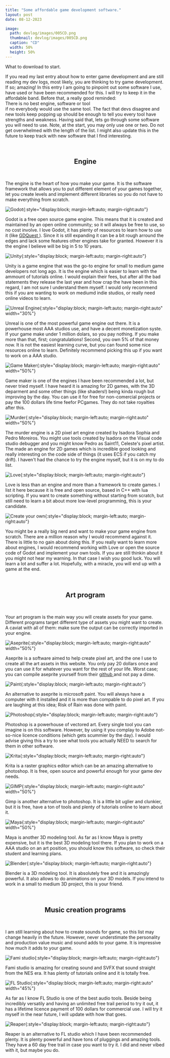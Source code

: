 ```yaml
---
title: "Some affordable game development software." 
layout: post
date: 08-12-2023

image: 
  path: devlog/images/005CD.png 
  thumbnail: devlog/images/005CD.png
  caption: "CD"
  width: 50%
  height: 50%
---
```


What to download to start. <br>

If you read my last entry about how to enter game development and are still reading my dev logs, most likely, you are thinking to try game development. If so; amazing! In this entry I am going to pinpoint out some software I use, have used or have been recommended for this. I will try to keep it in the affordable band. Before that, a really good reminded: <br>
<bf>There is no best engine, software or tool </bf>
<br> 
if no everybody would use the same tool. The fact that devs disagree and new tools keep popping up should be enough to tell you every tool have strengths and weakness. Having said that, lets go through some software you will need to use. Note, at the start, you may only use one or two. Do not get overwhelmed with the length of the list. I might also update this in the future to keep track with new software that I find interesting.

<br>

<center> <h2> Engine </h2>  </center> 

<br>

The engine is the heart of how you make your game. It is the software framework that allows you to put different element of your games together, let you create levels and implement different libraries so you do not have to make everything from scratch. <br>

![Godot](/devlog/images/005Godot.png){:style="display:block; margin-left:auto; margin-right:auto"}

Godot is a free open source game engine. This means that it is created and maintained by an open online community; so it will always be free to use, so no cost involve. I love Godot, it has plenty of resources to learn how to use it (like <a href="gdquest.com"> GDQuest </a>). Since it is still expanding it can be a bit rough arround the edges and lack some features other engines take for granted. However it is the engine I believe will be big in 5 to 10 years.

![Unity](/devlog/images/005Unity.png){:style="display:block; margin-left:auto; margin-right:auto"}

Unity is a game engine that was the go-to engine for small to medium game developers not long ago. It is the engine which is easier to learn with the ammount of tutorials online. I would explain their fees, but after all the bad statements they release the last year and how crap the have been in this regard, I am not sure I understand them myself. I would only recommend this if you are wanting to work on mediumd indie studios, or really need online videos to learn.

![Unreal Engine](/devlog/images/005Unreal.png){:style="display:block; margin-left:auto; margin-right:auto" width="30%"}

Unreal is one of the most powerful game engine out there. It is a powerhouse most AAA studios use, and have a decent monetization syste. If your game make under 1 million dolars, so you pay nothing. If you make more than that, first; congratulations! Second, you own 5% of that money now. It is not the easiest learning curve, but you can found some nice resources online to learn. Definitely recommend picking this up if you want to work on a AAA studio.

![Game Maker](/devlog/images/005GameMaker.png){:style="display:block; margin-left:auto; margin-right:auto" width="50%"}

Game maker is one of the engines I have been recommended a lot, but never tried myself. I have heard it is amazing for 2D games, with the 3D deparment and some other things (like shaders!) being kinda rough but improving by the day. You can use it for free for non-comercial projects or pay the 100 dollars life time feefor PCgames. They do not take royalties after this. 

![Murder](/devlog/images/005Murder.png){:style="display:block; margin-left:auto; margin-right:auto" width="50%"}

The murder engine is a 2D pixel art engine created by Isadora Sophia and Pedro Moreiros. You might use tools created by Isadora on the Visual code studio debugger and you might know Pedro as Saint11, Celeste's pixel artist. The made an engine for 2D games which is incredible good looking and really interesting on the code side of things (it uses ECS if you catch my drift). I haven't had the chance to try the engine myself, but it is on my to do list.

![Love](/devlog/images/005Love.png){:style="display:block; margin-left:auto; margin-right:auto"}

Love is less than an engine and more than a framework to create games. I list it here because it is free and open source, based in C++ with lua scripting. If you want to create something without starting from scratch, but still need to learn a bit about more low-level programming, this is your candidate.

![Create your own](/devlog/images/005Engine.png){:style="display:block; margin-left:auto; margin-right:auto"}

You might be a really big nerd and want to make your game engine from scratch. There are a million reason why I would recommend against it. There is little to no gain about doing this. If you really want to learn more about engines, I would recommend working with Love or open the source code of Godot and implement your own tools. If you are still thinkin about it you might not hear my warning. In that case I wish you good luck. You will learn a lot and suffer a lot. Hopefully, with a miracle, you will end up with a game at the end.

<br>

<center> <h2> Art program </h2>  </center> 

<br>

Your art program is the main way you will create assets for your game. Different programs target different type of assets you might want to create. A caviat with all of them: make sure the output can be correctly imported in your engine.

![Aseprite](/devlog/images/005Aseprite.png){:style="display:block; margin-left:auto; margin-right:auto" width="50%"}

Aseprite is a software aimed to help create pixel art, and the one I use to create all the art assets in this website. You only pay 20 dollars once and you can use it for whatever you want for the rest of your life. Worst case; you can compile aseprite yourself from their <a href="https://github.com/aseprite/aseprite"> github </a> and not pay a dime.

![Paint](/devlog/images/005Paint.jpg){:style="display:block; margin-left:auto; margin-right:auto"}

An alternative to aseprite is microsoft paint. You will always have a computer with it installed and it is more than compable to do pixel art. If you are laughing at this idea; Risk of Rain was done with paint. 

![Photoshop](/devlog/images/005Photoshop.png){:style="display:block; margin-left:auto; margin-right:auto"}

Photoshop is a powerhouse of vectored art. Every single tool you can imagine is on this software. However, by using it you complay to Adobe not-so-nice licence conditions (which gets scummier by the day). I would advise giving this a try to see what tools you actually NEED to search for them in other software.

![Krita](/devlog/images/005Krita.jpg){:style="display:block; margin-left:auto; margin-right:auto"}

Krita is a raster graphics editor which can be an amazing alternative to photoshop. It is free, open source and powerful enough for your game dev needs.

![GIMP](/devlog/images/005Gimp.png){:style="display:block; margin-left:auto; margin-right:auto" width="50%"}

Gimp is another alternative to photoshop. It is a little bit uglier and clunkier, but it is free, have a ton of tools and plenty of tutorials online to learn about it.

![Maya](/devlog/images/005Maya.png){:style="display:block; margin-left:auto; margin-right:auto" width="50%"}

Maya is another 3D modeling tool. As far as I know Maya is pretty expensive, but it is the best 3D modeling tool there. If you plan to work on a AAA studio on an art position, you should know this software, so check their student and learning plans.

![Blender](/devlog/images/005Blender.png){:style="display:block; margin-left:auto; margin-right:auto"}

Blender is a 3D modeling tool. It is absolutely free and it is amazingly powerful. It also allows to do animations on your 3D models. If you intend to work in a small to medium 3D project, this is your friend.

<br>

<center> <h2> Music creation programs </h2>  </center> 

<br>

I am still learning about how to create sounds for game, so this list may change heavily in the future. However, never understimate the personality and production value music and sound adds to your game. It is impressive how much it adds to your game.

![Fami studio](/devlog/images/005Fami.jpg){:style="display:block; margin-left:auto; margin-right:auto"}

Fami studio is amazing for creating sound and SVFX that sound straight from the NES era. It has plenty of tutorials online and it is totally free.

![FL Studio](/devlog/images/005FLStudio.png){:style="display:block; margin-left:auto; margin-right:auto" width="45%"}

As far as I know FL Studio is one of the best audio tools. Beside being incredibly versatily and having an unlimited free trail period to try it out, it has a lifetime licence payment of 100 dollars for commercial use. I will try it myself in the near future, I will update with how that goes. 

![Reaper](/devlog/images/005Reaper.jpg){:style="display:block; margin-left:auto; margin-right:auto"}

Reaper is an alternative to FL studio which I have been recommended plenty. It is plenty powerful and have tons of pluggings and amazing tools. They have a 60 day free trail in case you want to try it. I did and never vibed with it, but maybe you do.
